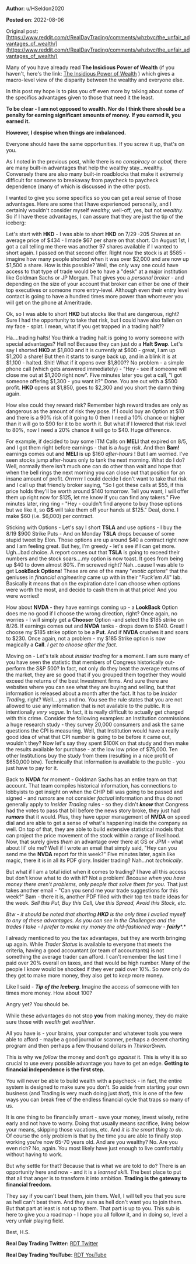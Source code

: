 **Author**: u/HSeldon2020

**Posted on**: 2022-08-06

Original post: [https://www.reddit.com/r/RealDayTrading/comments/whzbvc/the_unfair_advantages_of_wealth/](https://www.reddit.com/r/RealDayTrading/comments/whzbvc/the_unfair_advantages_of_wealth/)

Many of you have already read **The Insidious Power of Wealth** (if you haven't, here's the link: [The Insidious Power of Wealth](https://www.reddit.com/r/RealDayTrading/comments/tc2x94/the_insidious_power_of_wealth/?utm_source=share&utm_medium=web2x&context=3) ) which gives a macro-level view of the disparity between the wealthy and everyone else. 

In this post my hope is to piss you off even more by talking about some of the specifics advantages given to those that need it the least. 

**To be clear - I am not opposed to wealth.  Nor do I think there should be a penalty for earning significant amounts of money.  If you earned it, you earned it.**  

**However, I despise when things are imbalanced.**  

Everyone should have the same opportunities.  If you screw it up, that's on you.  

As I noted in the previous post, while there is no *conspiracy* or *cabal,* there are many built-in advantages that help the wealthy stay...wealthy.  Conversely there are also many built-in roadblocks that make it extremely difficult for someone to breakaway from paycheck to paycheck dependence (many of which is discussed in the other post). 

I wanted to give you some specifics so you can get a real sense of those advantages.  Here are some that I have experienced personally, and I certainly wouldn't consider myself *wealthy,* well-off, yes, but not *wealthy*.  So if I have these advantages, I can assure that they are just the tip of the iceberg: 

Let's start with **HKD** \- I was able to short **HKD** on 7/29 -205 Shares at an average price of $434 - I made $67 per share on that short.  On August 1st, I got a call telling me there was another 97 shares available if I wanted to short again.  I passed on that second offer.  Right now the stock is at $585 - imagine how many people shorted when it was over $2,000 and are now up $1,500 a share.  How is this possible? Well, the only way one could have access to that type of trade would be to have a "desk" at a major institution like Goldman Sachs or JP Morgan.  That gives you a *personal broker* \- and depending on the size of your account that broker can either be one of their top executives or someone more entry-level.  Although even their entry level contact is going to have a hundred times more power than whomever you will get on the phone at Ameritrade. 

Ok, so I was able to short **HKD** but stocks like that are dangerous, right? Sure I had the opportunity to take that risk, but I could have also fallen on my face - splat.  I mean, what if you get trapped in a trading halt??  

Ha....trading halts!  You think a trading halt is going to worry someone with special advantages?  Hell no!  Because they can just do a **Halt Swap**.  Let's say I shorted **HKD** at $1,800 and it is currently at $600 - great, I am up $1,200 a share!  But then it starts to surge back up, and in a blink it is at $1,100 - halted.  Shit!  What if it opens over $1,800??  No problem - a simple phone call (which gets answered immediately) - "Hey - see if someone will close me out at $1,200 right now".  Five minutes later you get a call, "I got someone offering $1,300 - you want it?" Done.  You are out with a $500 profit.  **HKD** opens at $1,850, goes to $2,300 and you short the damn thing again.  

How else could they reward risk?  Remember high reward trades are only as dangerous as the amount of risk they pose.  If I could buy an Option at $10 and there is a 90% risk of it going to 0 then I need a 10% chance or higher than it will go to $90 for it to be worth it.  But what if I lowered that risk level to 80%, now I need a 20% chance it will go to $40.  Huge difference. 

For example, if decided to buy some ITM Calls on **MELI** that expired on 8/5, and I got them right before earnings - that is a *huge risk*.  And then **Bam!** earnings comes out and **MELI** is up $160 *after-hours* !  But I am worried.  I've seen stocks jump after-hours only to tank the next morning.  What do I do?  Well, normally there isn't much one can do other than wait and hope that when the bell rings the next morning you can close out that position for an insane amount of profit.  *Orrrrrrr* I could decide I don't want to take that risk and I call up that friendly broker saying, "So I got these calls at $55, if this price holds they'll be worth around $140 tomorrow.  Tell you want, I will offer them up right now for $125, let me know if you can find any takers."  Five minutes later, ring ring - "Hey - couldn't find anyone to buy those options but we like it, so **GS** will take them off your hands at $125."  Deal, done.  I make $60 (i.e. $6,000) per contract.

Sticking with Options - Let's say I short **TSLA** and use options - I buy the 8/19 $900 Strike Puts - And on Monday **TSLA** drops because of some stupid tweet by Elon. Those options are up around $40 a contract right now and I am feeling great.  But hey, I'm greedy - let's see if I can get more.  Ugh...bad choice.  A report comes out that **TSLA** is going to exceed their numbers and the stock soars....my option is now toast.  It goes from being up $40 to down almost 80%.  I'm screwed right?  Nah...cause I was able to get **LookBack Options**!  These are one of the many "*exotic options*" that the geniuses in *financial engineering* came up with in their "*Fuck'em All*" lab.  Basically it means that on the expiration date I can choose when options were worth the most, and decide to cash them in at that price!  And you were worried! 

How about **NVDA -** they have earnings coming up - a **LookBack** Option does me no good if I choose the wrong direction, right?  Once again, no worries - I will simply get a **Chooser** Option -and select the $185 strike on 8/26.  If earnings comes out and **NVDA** tanks - drops down to $140.  Great!  I choose my $185 strike option to be a **Put**.  And if **NVDA** crushes it and soars to $230. Once again, not a problem - my $185 Strike option is now magically a **Call**.  *I get to choose after the fact*. 

Moving on - Let's talk about *insider trading* for a moment.  I am sure many of you have seen the statistic that members of Congress historically out-perform the S&P 500?  In fact, not only do they beat the average returns of the market, they are so good that if you grouped them together they would exceed the returns of the best Investment firms.   And sure there are websites where you can see what they are buying and selling, but that information is released about a month after the fact.  It has to be *Insider Trading,* right?  Well....yes and no.  You see the rule states that you are not allowed to use any information that is not available to the public.  It is intentionally *very vague.*  In fact, it is really difficult to actually get charged with this crime. Consider the following examples: an Institution commissions a huge research study - they survey 20,000 consumers and ask the same questions the CPI is measuring.  Well, that Institution would have a really good idea of what that CPI number is going to be before it came out, wouldn't they?  Now let's say they spent $100K on that study and then make the results available for purchase - at the low low price of $75,000.  Ten other Institutions buy the study from them (resulting in a nice profit of $650,000 btw).  Technically that information is available to the public - you just have to pay for it.    

Back to **NVDA** for moment - Goldman Sachs has an entire team on that account.  That team compiles historical information, has connections to lobbyists to get insight on when the CHIP bill was going to be passed and signed - and *rumors* are not consider *factual* information and thus do not generally apply to *Insider Trading* rules - so they didn't ***know*** that Congress had the votes to pass that bill before the news story broke, they just had ***rumors*** that it would. Plus, they have upper management of **NVDA** on speed dial and are able to get a sense of what's happening inside the company as well.  On top of that, they are able to build extensive statistical models that can project the price movement of the stock within a range of likelihood.  Now, that surely gives *them* an advantage over there at GS or JPM - what about lil' ole me? Well if I wrote an email that simply said, "Hey can you send me the **NVDA** report for this week?" Five minutes later, again like magic, there it is in all its PDF glory.  Insider trading? Nah...not *technically*. 

But what if I am a total idiot when it comes to trading?  I have all this access but don't know what to do with it?  Not a problem! *Because when you have money there aren't problems, only people that solve them for you.*  That just takes another email - "Can you send me your trade suggestions for this week?" Bam - there it is, another PDF filled with their top ten trade ideas for the week.  *Sell this Put, Buy this Call, Use this Spread, Avoid this Stock, etc.* 

*Btw - it should be noted that shorting* ***HKD*** *is the only time I availed myself to any of these advantages.  As you can see in the Challenges and the trades I take - I prefer to make my money the old-fashioned way -* ***fairly****.* 

I already mentioned to you the tax advantages, but they are worth bringing up again.  While *Trader Status* is available to everyone that meets the criteria, having a good accountant (or team of accountants) is not something the average trader can afford.  I can't remember the last time I paid over 20% overall on taxes, and that would be high number.  Many of the people I know would be shocked if they ever paid over 10%.  So now only do they get to make more money, they also get to *keep* more money.

Like I said - ***Tip of the Iceberg***.  Imagine the access of someone with ten times more money.  How about 100?

Angry yet?  You should be.  

While these advantages do not stop **you** from making money, they do make sure those with *wealth* get *wealthier*. 

All you have is - your brains, your computer and whatever tools you were able to afford - maybe a good journal or scanner, perhaps a decent charting program and then perhaps a few thousand dollars in *ThinkorSwim.* 

This is why we *follow* the money and don't go *against* it.  This is why it is so crucial to use every possible advantage you have to get an edge.   **Getting to financial independence is the first step.**  

You will never be able to build wealth with a paycheck - in fact, the entire system is designed to make sure you don't.  So aside from starting your own business (and Trading is very much doing just *that*), this is one of the few ways you can break free of the endless financial cycle that traps so many of us.  

It is one thing to be financially smart - save your money, invest wisely, retire early and not have to worry.   Doing that usually means sacrifice, living below your means, skipping those vacations, etc.  And *it is the smart thing to do*.  Of course the only problem is that by the time you are able to finally stop working you're now 65-70 years old. And are you wealthy? No. Are you even rich? No, again.  You most likely have just enough to live comfortably without having to work.  

But why settle for that?  Because that is what we are told to do?  There is an opportunity here and now - and it is a *learned skill*.  The best place to put that all that anger is to transform it into ambition. **Trading is the gateway to financial freedom.**  

They say if you can't beat them, join them.  Well, I will tell you that you sure as hell can't beat them.  And they sure as hell don't want you to join them.  But that part at least is not up to them.  That part is up to you.  This sub is here to give you a roadmap - I hope you all follow it, and in doing so, level a very unfair playing field.

Best, H.S.

**Real Day Trading Twitter:** [RDT Twitter](https://twitter.com/realdaytrading)

**Real Day Trading YouTube:** [RDT YouTube](https://www.youtube.com/c/RealDayTrading)